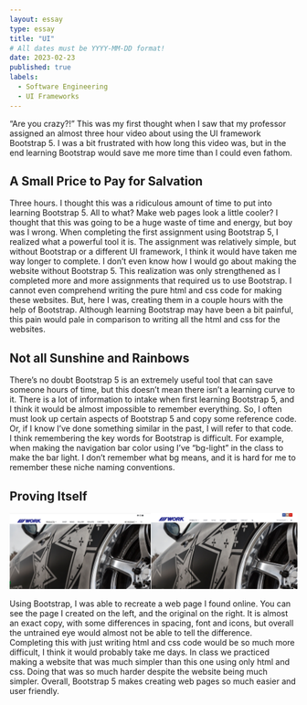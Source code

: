 ```yaml
---
layout: essay
type: essay
title: "UI"
# All dates must be YYYY-MM-DD format!
date: 2023-02-23
published: true
labels:
  - Software Engineering
  - UI Frameworks
---
```


“Are you crazy?!” This was my first thought when I saw that my professor assigned an almost three hour video about using the UI framework Bootstrap 5. I was a bit frustrated with how long this video was, but in the end learning Bootstrap would save me more time than I could even fathom.

## A Small Price to Pay for Salvation

Three hours. I thought this was a ridiculous amount of time to put into learning Bootstrap 5. All to what? Make web pages look a little cooler? I thought that this was going to be a huge waste of time and energy, but boy was I wrong. When completing the first assignment using Bootstrap 5, I realized what a powerful tool it is. The assignment was relatively simple, but without Bootstrap or a different UI framework, I think it would have taken me way longer to complete. I don’t even know how I would go about making the website without Bootstrap 5. This realization was only strengthened as I completed more and more assignments that required us to use Bootstrap. I cannot even comprehend writing the pure html and css code for making these websites. But, here I was, creating them in a couple hours with the help of Bootstrap. Although learning Bootstrap may have been a bit painful, this pain would pale in comparison to writing all the html and css for the websites.

## Not all Sunshine and Rainbows

There’s no doubt Bootstrap 5 is an extremely useful tool that can save someone hours of time, but this doesn’t mean there isn’t a learning curve to it. There is a lot of information to intake when first learning Bootstrap 5, and I think it would be almost impossible to remember everything. So, I often must look up certain aspects of Bootstrap 5 and copy some reference code. Or, if I know I’ve done something similar in the past, I will refer to that code. I think remembering the key words for Bootstrap is difficult. For example, when making the navigation bar color using I’ve “bg-light” in the class to make the bar light. I don’t remember what bg means, and it is hard for me to remember these niche naming conventions.

## Proving Itself
<img width="1000px" src="../img/frameworks.png">

Using Bootstrap, I was able to recreate a web page I found online. You can see the page I created on the left, and the original on the right. It is almost an exact copy, with some differences in spacing, font and icons, but overall the untrained eye would almost not be able to tell the difference. Completing this with just writing html and css code would be so much more difficult, I think it would probably take me days. In class we practiced making a website that was much simpler than this one using only html and css. Doing that was so much harder despite the website being much simpler. Overall, Bootstrap 5 makes creating web pages so much easier and user friendly. 

